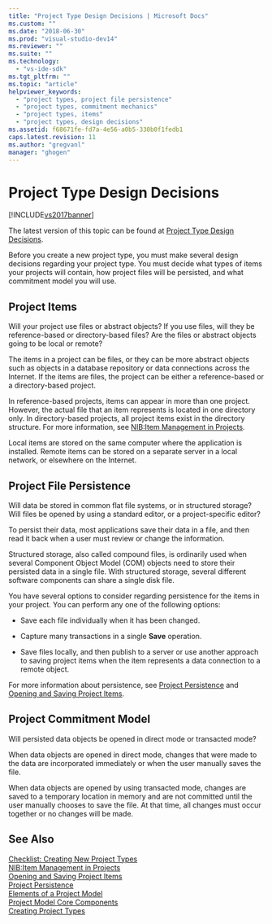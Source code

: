 ```yaml
---
title: "Project Type Design Decisions | Microsoft Docs"
ms.custom: ""
ms.date: "2018-06-30"
ms.prod: "visual-studio-dev14"
ms.reviewer: ""
ms.suite: ""
ms.technology: 
  - "vs-ide-sdk"
ms.tgt_pltfrm: ""
ms.topic: "article"
helpviewer_keywords: 
  - "project types, project file persistence"
  - "project types, commitment mechanics"
  - "project types, items"
  - "project types, design decisions"
ms.assetid: f68671fe-fd7a-4e56-a0b5-330b0f1fedb1
caps.latest.revision: 11
ms.author: "gregvanl"
manager: "ghogen"
---
```

# Project Type Design Decisions
[!INCLUDE[vs2017banner](../../includes/vs2017banner.md)]

The latest version of this topic can be found at [Project Type Design Decisions](https://docs.microsoft.com/visualstudio/extensibility/internals/project-type-design-decisions).  
  
Before you create a new project type, you must make several design decisions regarding your project type. You must decide what types of items your projects will contain, how project files will be persisted, and what commitment model you will use.  
  
## Project Items  
 Will your project use files or abstract objects? If you use files, will they be reference-based or directory-based files? Are the files or abstract objects going to be local or remote?  
  
 The items in a project can be files, or they can be more abstract objects such as objects in a database repository or data connections across the Internet. If the items are files, the project can be either a reference-based or a directory-based project.  
  
 In reference-based projects, items can appear in more than one project. However, the actual file that an item represents is located in one directory only. In directory-based projects, all project items exist in the directory structure. For more information, see [NIB:Item Management in Projects](http://msdn.microsoft.com/en-us/762e606b-7f44-4b66-97a1-e30a703654a0).  
  
 Local items are stored on the same computer where the application is installed. Remote items can be stored on a separate server in a local network, or elsewhere on the Internet.  
  
## Project File Persistence  
 Will data be stored in common flat file systems, or in structured storage? Will files be opened by using a standard editor, or a project-specific editor?  
  
 To persist their data, most applications save their data in a file, and then read it back when a user must review or change the information.  
  
 Structured storage, also called compound files, is ordinarily used when several Component Object Model (COM) objects need to store their persisted data in a single file. With structured storage, several different software components can share a single disk file.  
  
 You have several options to consider regarding persistence for the items in your project. You can perform any one of the following options:  
  
-   Save each file individually when it has been changed.  
  
-   Capture many transactions in a single **Save** operation.  
  
-   Save files locally, and then publish to a server or use another approach to saving project items when the item represents a data connection to a remote object.  
  
 For more information about persistence, see [Project Persistence](../../extensibility/internals/project-persistence.md) and [Opening and Saving Project Items](../../extensibility/internals/opening-and-saving-project-items.md).  
  
## Project Commitment Model  
 Will persisted data objects be opened in direct mode or transacted mode?  
  
 When data objects are opened in direct mode, changes that were made to the data are incorporated immediately or when the user manually saves the file.  
  
 When data objects are opened by using transacted mode, changes are saved to a temporary location in memory and are not committed until the user manually chooses to save the file. At that time, all changes must occur together or no changes will be made.  
  
## See Also  
 [Checklist: Creating New Project Types](../../extensibility/internals/checklist-creating-new-project-types.md)   
 [NIB:Item Management in Projects](http://msdn.microsoft.com/en-us/762e606b-7f44-4b66-97a1-e30a703654a0)   
 [Opening and Saving Project Items](../../extensibility/internals/opening-and-saving-project-items.md)   
 [Project Persistence](../../extensibility/internals/project-persistence.md)   
 [Elements of a Project Model](../../extensibility/internals/elements-of-a-project-model.md)   
 [Project Model Core Components](../../extensibility/internals/project-model-core-components.md)   
 [Creating Project Types](../../extensibility/internals/creating-project-types.md)

